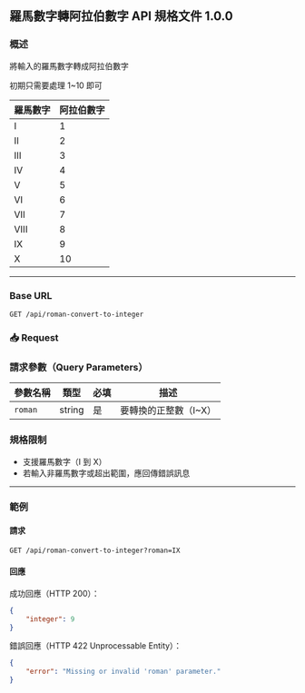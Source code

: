 ## 羅馬數字轉阿拉伯數字 API 規格文件 1.0.0

### 概述

將輸入的羅馬數字轉成阿拉伯數字

初期只需要處理 1~10 即可

| 羅馬數字 | 阿拉伯數字 |
|------|-------|
| I    | 1     |
| II   | 2     |
| III  | 3     |
| IV   | 4     |
| V    | 5     |
| VI   | 6     |
| VII  | 7     |
| VIII | 8     |
| IX   | 9     |
| X    | 10    |

---

### Base URL

```
GET /api/roman-convert-to-integer
```

### 📥 Request

### 請求參數（Query Parameters）

| 參數名稱    | 類型     | 必填 | 描述           |
|---------|--------|----|--------------|
| `roman` | string | 是  | 要轉換的正整數（I~X） |

### 規格限制

- 支援羅馬數字（I 到 X）
- 若輸入非羅馬數字或超出範圍，應回傳錯誤訊息

---

### 範例

#### 請求

```http
GET /api/roman-convert-to-integer?roman=IX
```

#### 回應

成功回應（HTTP 200）：

```json
{
    "integer": 9
}
```

錯誤回應（HTTP 422 Unprocessable Entity）：

```json
{
    "error": "Missing or invalid 'roman' parameter."
}
```
